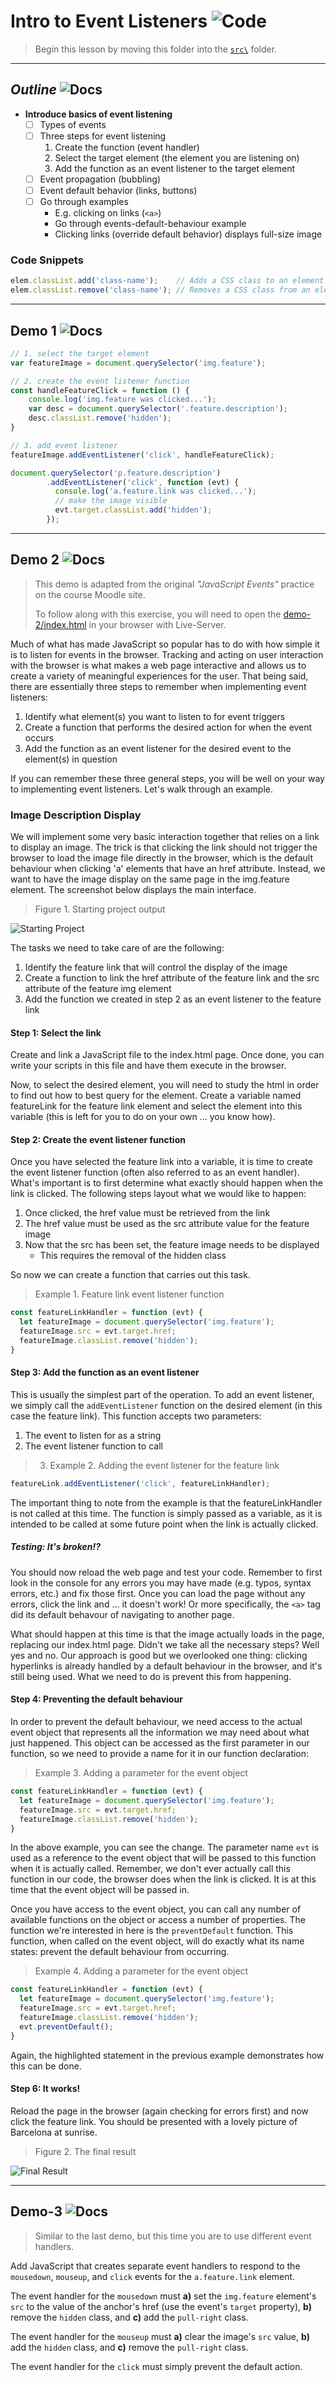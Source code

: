 # Intro to Event Listeners ![Code](https://img.shields.io/badge/Code%20Status-Demos-blueviolet?logo=Visual%20Studio%20Code&labelColor=indigo)

> Begin this lesson by moving this folder into the [`src\`](../../src/) folder.

----

## *Outline* ![Docs](https://img.shields.io/badge/Documentation%20Status-%7E10%25%20Minimal%20Outline-lightgrey?logo=Read%20the%20Docs)

- **Introduce basics of event listening**
  - [ ] Types of events
  - [ ] Three steps for event listening
    1. Create the function (event handler)
    1. Select the target element (the element you are listening on)
    1. Add the function as an event listener to the target element
  - [ ] Event propagation (bubbling)
  - [ ] Event default behavior (links, buttons)
  - [ ] Go through examples
    - E.g. clicking on links (`<a>`)
    - Go through events-default-behaviour example
    - Clicking links (override default behavior) displays full-size image

### Code Snippets

```js
elem.classList.add('class-name');    // Adds a CSS class to an element in the DOM
elem.classList.remove('class-name'); // Removes a CSS class from an element in the DOM
```


----

## Demo 1 ![Docs](https://img.shields.io/badge/Documentation%20Status-%7E10%25%20Minimal%20Outline-lightgrey?logo=Read%20the%20Docs)

```js
// 1. select the target element
var featureImage = document.querySelector('img.feature');

// 2. create the event listener function
const handleFeatureClick = function () {
	console.log('img.feature was clicked...');
	var desc = document.querySelector('.feature.description');
	desc.classList.remove('hidden');
}

// 3. add event listener
featureImage.addEventListener('click', handleFeatureClick);
```

```js
document.querySelector('p.feature.description')
        .addEventListener('click', function (evt) {
          console.log('a.feature.link was clicked...');
          // make the image visible
          evt.target.classList.add('hidden');
        });
```

----

## Demo 2 ![Docs](https://img.shields.io/badge/Documentation%20Status-%7E90%25%20Mostly%20Complete-blue?logo=Read%20the%20Docs)

> This demo is adapted from the original *"JavaScript Events"* practice on the course Moodle site.
>
> To follow along with this exercise, you will need to open the [demo-2/index.html](./demo-2/index.html) in your browser with Live-Server.

Much of what has made JavaScript so popular has to do with how simple it is to listen for events in the browser. Tracking and acting on user interaction with the browser is what makes a web page interactive and allows us to create a variety of meaningful experiences for the user. That being said, there are essentially three steps to remember when implementing event listeners:

1. Identify what element(s) you want to listen to for event triggers
2. Create a function that performs the desired action for when the event occurs
3. Add the function as an event listener for the desired event to the element(s) in question

If you can remember these three general steps, you will be well on your way to implementing event listeners. Let's walk through an example.

### Image Description Display

We will implement some very basic interaction together that relies on a link to display an image. The trick is that clicking the link should not trigger the browser to load the image file directly in the browser, which is the default behaviour when clicking 'a' elements that have an href attribute. Instead, we want to have the image display on the same page in the img.feature element. The screenshot below displays the main interface.

> Figure 1. Starting project output

![Starting Project](./images/fig.1.png)

The tasks we need to take care of are the following:

1. Identify the feature link that will control the display of the image
2. Create a function to link the href attribute of the feature link and the src attribute of the feature img element
3. Add the function we created in step 2 as an event listener to the feature link

#### Step 1: Select the link

Create and link a JavaScript file to the index.html page. Once done, you can write your scripts in this file and have them execute in the browser.

Now, to select the desired element, you will need to study the html in order to find out how to best query for the element. Create a variable named featureLink for the feature link element and select the element into this variable (this is left for you to do on your own … you know how).

#### Step 2: Create the event listener function

Once you have selected the feature link into a variable, it is time to create the event listener function (often also referred to as an event handler). What's important is to first determine what exactly should happen when the link is clicked. The following steps layout what we would like to happen:

1. Once clicked, the href value must be retrieved from the link
2. The href value must be used as the src attribute value for the feature image
3. Now that the src has been set, the feature image needs to be displayed
    - This requires the removal of the hidden class

So now we can create a function that carries out this task.

> Example 1. Feature link event listener function

```js
const featureLinkHandler = function (evt) {
  let featureImage = document.querySelector('img.feature');
  featureImage.src = evt.target.href;
  featureImage.classList.remove('hidden');
}
```

#### Step 3: Add the function as an event listener

This is usually the simplest part of the operation. To add an event listener, we simply call the `addEventListener` function on the desired element (in this case the feature link). This function accepts two parameters:

1. The event to listen for as a string
2. The event listener function to call

> 3. Example 2. Adding the event listener for the feature link

```js
featureLink.addEventListener('click', featureLinkHandler);
```

The important thing to note from the example is that the featureLinkHandler is not called at this time. The function is simply passed as a variable, as it is intended to be called at some future point when the link is actually clicked.

##### Testing: It's broken!?

You should now reload the web page and test your code. Remember to first look in the console for any errors you may have made (e.g. typos, syntax errors, etc.) and fix those first. Once you can load the page without any errors, click the link and … it doesn't work! Or more specifically, the `<a>` tag did its default behavour of navigating to another page.

What should happen at this time is that the image actually loads in the page, replacing our index.html page. Didn't we take all the necessary steps? Well yes and no. Our approach is good but we overlooked one thing: clicking hyperlinks is already handled by a default behaviour in the browser, and it's still being used. What we need to do is prevent this from happening.

#### Step 4: Preventing the default behaviour

In order to prevent the default behaviour, we need access to the actual event object that represents all the information we may need about what just happened. This object can be accessed as the first parameter in our function, so we need to provide a name for it in our function declaration:

> Example 3. Adding a parameter for the event object

```js
const featureLinkHandler = function (evt) {
  let featureImage = document.querySelector('img.feature');
  featureImage.src = evt.target.href;
  featureImage.classList.remove('hidden');
}
```

In the above example, you can see the change. The parameter name `evt` is used as a reference to the event object that will be passed to this function when it is actually called. Remember, we don't ever actually call this function in our code, the browser does when the link is clicked. It is at this time that the event object will be passed in.

Once you have access to the event object, you can call any number of available functions on the object or access a number of properties. The function we're interested in here is the `preventDefault` function. This function, when called on the event object, will do exactly what its name states: prevent the default behaviour from occurring.

> Example 4. Adding a parameter for the event object

```js
const featureLinkHandler = function (evt) {
  let featureImage = document.querySelector('img.feature');
  featureImage.src = evt.target.href;
  featureImage.classList.remove('hidden');
  evt.preventDefault();
}
```

Again, the highlighted statement in the previous example demonstrates how this can be done.

#### Step 6: It works!

Reload the page in the browser (again checking for errors first) and now click the feature link. You should be presented with a lovely picture of Barcelona at sunrise.

> Figure 2. The final result

![Final Result](images/fig.2.png)

---

## Demo-3 ![Docs](https://img.shields.io/badge/Documentation%20Status-10--40%25%20Rough%20Outline-red?logo=Read%20the%20Docs)

> Similar to the last demo, but this time you are to use different event handlers.

Add JavaScript that creates separate event handlers to respond to the `mousedown`, `mouseup`, and `click` events for the `a.feature.link` element.

The event handler for the `mousedown` must **a)** set the `img.feature` element's `src` to the value of the anchor's href (use the event's `target` property), **b)** remove the `hidden` class, and **c)** add the `pull-right` class.

The event handler for the `mouseup` must **a)** clear the image's `src` value, **b)** add the `hidden` class, and **c)** remove the `pull-right` class.

The event handler for the `click` must simply prevent the default action.
